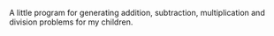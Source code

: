 A little program for generating addition, subtraction, multiplication
and division problems for my children.
